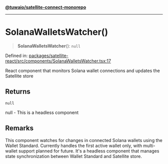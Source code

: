[**@tuwaio/satellite-connect-monorepo**](../../../README.md)

***

# SolanaWalletsWatcher()

> **SolanaWalletsWatcher**(): `null`

Defined in: [packages/satellite-react/src/components/SolanaWalletsWatcher.tsx:17](https://github.com/TuwaIO/satellite-connect/blob/49b38ffcdc75724c7917425f1ae5bfff12102201/packages/satellite-react/src/components/SolanaWalletsWatcher.tsx#L17)

React component that monitors Solana wallet connections and updates the Satellite store

## Returns

`null`

null - This is a headless component

## Remarks

This component watches for changes in connected Solana wallets using the Wallet Standard.
Currently handles the first active wallet only, with multi-wallet support planned for future.
It's a headless component that manages state synchronization between Wallet Standard and Satellite store.

